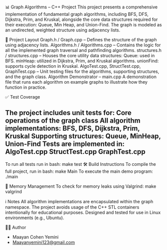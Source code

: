 📊 Graph Algorithms – C++ Project
This project presents a comprehensive implementation of fundamental graph algorithms, including BFS, DFS, Dijkstra, Prim, and Kruskal, alongside the core data structures required for their execution: Queue, Min Heap, and Union-Find. The graph is modeled as an undirected, weighted structure using adjacency lists.

🧱 Project Layout
Graph.h / Graph.cpp – Defines the structure of the graph using adjacency lists.
Algorithms.h / Algorithms.cpp – Contains the logic for all the implemented graph traversal and pathfinding algorithms.
structures.h / structures.cpp – Houses the core utility data structures:
Queue: used in BFS.
minHeap: utilized in Dijkstra, Prim, and Kruskal algorithms.
unionFind: supports cycle detection in Kruskal.
AlgoTest.cpp, StructTest.cpp, GraphTest.cpp – Unit testing files for the algorithms, supporting structures, and the graph class.
Algorithm Demonstrator – main.cpp
A demonstration file that runs each algorithm on example graphs to illustrate how they function in practice. 

✅ Test Coverage

The project includes unit tests for:
Core operations of the graph class
All algorithm implementations: BFS, DFS, Dijkstra, Prim, Kruskal
Supporting structures: Queue, MinHeap, Union-Find
Tests are implemented in:
AlgoTest.cpp
StructTest.cpp
GraphTest.cpp
---



To run all tests run in bash:
make test
🛠️ Build Instructions
To compile the full project, run in bash:
make Main
To execute the main demo program:
./main

🧹 Memory Management
To check for memory leaks using Valgrind:
make valgrind

ℹ️ Notes
All algorithm implementations are encapsulated within the graph namespace.
The project avoids usage of the C++ STL containers intentionally for educational purposes.
Designed and tested for use in Linux environments (e.g., Ubuntu).


👩‍💻 Author
- Maayan Cohen Yemini
- Maayanyemini123@gmail.com
